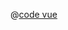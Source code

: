 <ClientOnly>
  <common-code-view name="starter-standard-style-index" :is-code-view="false"/>
</ClientOnly>

@[code vue](../.vuepress/components/map/starter/standard-style/index.vue)
